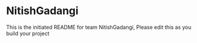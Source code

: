 # NitishGadangi
This is the initiated README for team NitishGadangi, Please edit this as you build your project
